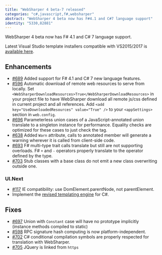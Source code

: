 ```yaml
---
title: "WebSharper 4 beta-7 released"
categories: "c#,javascript,f#,websharper"
abstract: "WebSharper 4 beta now has F#4.1 and C#7 language support"
identity: "5330,82881"
---
```

WebSharper 4 beta now has F# 4.1 and C# 7 language support.

Latest Visual Studio template installers compatible with VS2015/2017 is [available here](http://websharper.com/Zafir.vsix).

## Enhancements

* [#689](https://github.com/intellifactory/websharper/pull/689) Added support for F# 4.1 and C# 7 new language features.
* [#596](https://github.com/intellifactory/websharper/issues/596) Automatic download of remote web resources to serve from locally. Set `<WebSharperDownloadResources>True</WebSharperDownloadResources>` in your project file to have WebSharper download all remote js/css defined in current project and all references. Add 
`<add key="UseDownloadedResources" value="True" />` to your `<appSettings>` section in `web.config`.
* [#696](https://github.com/intellifactory/websharper/issues/696) Parameterless union cases of a JavaScript-annotated union translate to a singleton instance for performance. Equality checks are optimized for these cases to just check the tag.
* [#638](https://github.com/intellifactory/websharper/issues/638) Added `Warn` attribute, calls to annotated member will generate a warning wherever it is called from client-side code.
* [#693](https://github.com/intellifactory/websharper/issues/693) F# multi-type trait calls translate but still are not supporting overloads. F# `+` and `-` operators properly translate to the operator defined by the type.
* [#703](https://github.com/intellifactory/websharper/issues/703) Stub classes with a base class do not emit a new class overwriting outside one.

### UI.Next

* [#117](https://github.com/intellifactory/websharper.ui.next/issues/117) IE compatibility: use DomElement.parentNode, not parentElement.
* Implement the [revised templating engine](https://github.com/intellifactory/websharper.ui.next/blob/master/docs/Templates.md) for C#.

## Fixes

* [#697](https://github.com/intellifactory/websharper/issues/697) Union with `Constant` case will have no prototype implicitly (instance methods compiled to static)
* [#598](https://github.com/intellifactory/websharper/issues/598) RPC signature hash computing is now platform-independent.
* [#702](https://github.com/intellifactory/websharper/issues/702) C# conditional compilation symbols are properly respected for translation with WebSharper.
* [#705](https://github.com/intellifactory/websharper/issues/705) JQuery is linked from `https`
